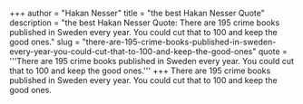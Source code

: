 +++
author = "Hakan Nesser"
title = "the best Hakan Nesser Quote"
description = "the best Hakan Nesser Quote: There are 195 crime books published in Sweden every year. You could cut that to 100 and keep the good ones."
slug = "there-are-195-crime-books-published-in-sweden-every-year-you-could-cut-that-to-100-and-keep-the-good-ones"
quote = '''There are 195 crime books published in Sweden every year. You could cut that to 100 and keep the good ones.'''
+++
There are 195 crime books published in Sweden every year. You could cut that to 100 and keep the good ones.
